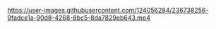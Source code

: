 

https://user-images.githubusercontent.com/124056284/236738256-9fadce1a-90d8-4268-8bc5-8da7829eb643.mp4

